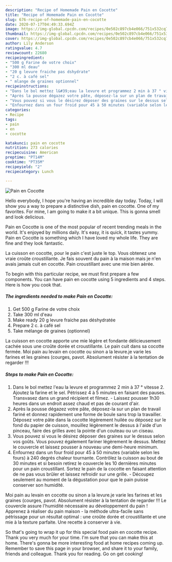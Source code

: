 ```yaml
---
description: "Recipe of Homemade Pain en Cocotte"
title: "Recipe of Homemade Pain en Cocotte"
slug: 676-recipe-of-homemade-pain-en-cocotte
date: 2020-07-17T04:49:33.694Z
image: https://img-global.cpcdn.com/recipes/0e502c897cb4e066/751x532cq70/pain-en-cocotte-photo-principale-de-la-recette.jpg
thumbnail: https://img-global.cpcdn.com/recipes/0e502c897cb4e066/751x532cq70/pain-en-cocotte-photo-principale-de-la-recette.jpg
cover: https://img-global.cpcdn.com/recipes/0e502c897cb4e066/751x532cq70/pain-en-cocotte-photo-principale-de-la-recette.jpg
author: Lily Anderson
ratingvalue: 4.7
reviewcount: 22680
recipeingredient:
- "500 g Farine de votre choix"
- "300 ml deau"
- "20 g levure fraiche pas dshydrate"
- "2 c. à café sel"
- " mlange de graines optionnel"
recipeinstructions:
- "Dans le bol mettez l&#39;eau la levure et programmez 2 min à 37 ° vitesse 2. Ajoutez la farine et le sel. Pétrissez 4 à 5 minutes en faisant des pauses. Transvasez dans un grand récipient et filmez. Laissez pousser 1h30 heures dans un endroit assez chaud et pas de courant d&#39;air."
- "Après la pousse dégazez votre pâte, déposez-la sur un plan de travail fariné et donnez rapidement une forme de boule sans trop la travailler. Déposez votre pâte dans la cocotte légèrement huilée ou déposez sur le fond du papier de cuisson, mouillez légèrement le dessus à l&#39;aide d&#39;un pinceau, faire des grilles avec la pointe d&#39;un couteau ou un ciseau."
- "Vous pouvez si vous le désirez déposer des graines sur le dessus selon vos goûts. Vous pouvez également fariner légèrement le dessus. Mettez le couvercle et laissez pousser à nouveau une demi-heure minimum."
- "Enfournez dans un four froid pour 45 à 50 minutes (variable selon les fours) à 240 degrés chaleur tournante. Contrôlez la cuisson au bout de 30 minutes et si besoin retirez le couvercle les 10 dernières minutes pour un pain croustillant. Sortez le pain de la cocotte en faisant attention de ne pas vous brûler et laissez refroidir sur une grille. Découpez seulement au moment de la dégustation pour que le pain puisse conserver son humidité."
categories:
- Recipe
tags:
- pain
- en
- cocotte

katakunci: pain en cocotte 
nutrition: 273 calories
recipecuisine: American
preptime: "PT14M"
cooktime: "PT35M"
recipeyield: "2"
recipecategory: Lunch

---
```



![Pain en Cocotte](https://img-global.cpcdn.com/recipes/0e502c897cb4e066/751x532cq70/pain-en-cocotte-photo-principale-de-la-recette.jpg)

Hello everybody, I hope you're having an incredible day today. Today, I will show you a way to prepare a distinctive dish, pain en cocotte. One of my favorites. For mine, I am going to make it a bit unique. This is gonna smell and look delicious.

Pain en Cocotte is one of the most popular of recent trending meals in the world. It's enjoyed by millions daily. It's easy, it is quick, it tastes yummy. Pain en Cocotte is something which I have loved my whole life. They are fine and they look fantastic.

La cuisson en cocotte, pour le pain c&#39;est juste le top. Vous obtenez une vraie croûte croustillante. Je fais souvent du pain à la maison mais je n&#39;en avais jamais cuit en cocotte. Pain croustillant avec une mie bien aèrée.


To begin with this particular recipe, we must first prepare a few components. You can have pain en cocotte using 5 ingredients and 4 steps. Here is how you cook that.

<!--inarticleads1-->

##### The ingredients needed to make Pain en Cocotte:

1. Get 500 g Farine de votre choix
1. Take 300 ml d&#39;eau
1. Make ready 20 g levure fraiche pas déshydratée
1. Prepare 2 c. à café sel
1. Take  mélange de graines (optionnel)


La cuisson en cocotte apporte une mie légère et fondante délicieusement cachée sous une croûte dorée et croustillante. Le pain cuit dans sa cocotte fermée. Moi pain au levain en cocotte ou sinon a la levure.je varie les farines et les graines (courges, pavot. Absolument résister à la tentation de regarder !!! 

<!--inarticleads2-->

##### Steps to make Pain en Cocotte:

1. Dans le bol mettez l&#39;eau la levure et programmez 2 min à 37 ° vitesse 2. Ajoutez la farine et le sel. Pétrissez 4 à 5 minutes en faisant des pauses. Transvasez dans un grand récipient et filmez. - Laissez pousser 1h30 heures dans un endroit assez chaud et pas de courant d&#39;air.
1. Après la pousse dégazez votre pâte, déposez-la sur un plan de travail fariné et donnez rapidement une forme de boule sans trop la travailler. Déposez votre pâte dans la cocotte légèrement huilée ou déposez sur le fond du papier de cuisson, mouillez légèrement le dessus à l&#39;aide d&#39;un pinceau, faire des grilles avec la pointe d&#39;un couteau ou un ciseau.
1. Vous pouvez si vous le désirez déposer des graines sur le dessus selon vos goûts. Vous pouvez également fariner légèrement le dessus. Mettez le couvercle et laissez pousser à nouveau une demi-heure minimum.
1. Enfournez dans un four froid pour 45 à 50 minutes (variable selon les fours) à 240 degrés chaleur tournante. Contrôlez la cuisson au bout de 30 minutes et si besoin retirez le couvercle les 10 dernières minutes pour un pain croustillant. Sortez le pain de la cocotte en faisant attention de ne pas vous brûler et laissez refroidir sur une grille. - Découpez seulement au moment de la dégustation pour que le pain puisse conserver son humidité.


Moi pain au levain en cocotte ou sinon a la levure.je varie les farines et les graines (courges, pavot. Absolument résister à la tentation de regarder !!! Le couvercle assure l&#39;humidité nécessaire au développement du pain ! Apprenez à réaliser du pain maison - la méthode ultra-facile sans pétrissage pour un résultat optimal : une croûte dorée et croustillante et une mie à la texture parfaite. Une recette à conserver à vie. 

So that's going to wrap it up for this special food pain en cocotte recipe. Thank you very much for your time. I'm sure that you can make this at home. There's gonna be more interesting food at home recipes coming up. Remember to save this page in your browser, and share it to your family, friends and colleague. Thank you for reading. Go on get cooking!
